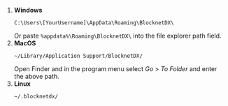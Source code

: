 1. **Windows**
	```
	C:\Users\[YourUsername]\AppData\Roaming\BlocknetDX\
	```
	Or paste `%appdata%\Roaming\BlocknetDX\` into the file explorer path field.
1. **MacOS**
	```
	~/Library/Application Support/BlocknetDX/
	```
	Open Finder and in the program menu select *Go* > *To Folder* and enter the above path.
1. **Linux**
	```
	~/.blocknetdx/
	```